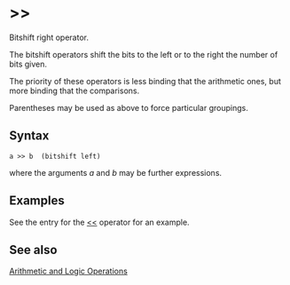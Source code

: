 <!--
id:opbitshr
category:Mathematical Operations:Arithmetic and Logic Operations
-->
# &gt;&gt;
Bitshift right operator.

The bitshift operators shift the bits to the left or to the right the number of bits given.

The priority of these operators is less binding that the arithmetic ones, but more binding that the comparisons.

Parentheses may be used as above to force particular groupings.

## Syntax
``` csound-orc
a >> b  (bitshift left)
```

where the arguments $a$ and $b$ may be further expressions.

## Examples

See the entry for the [&lt;&lt;](../../opcodes/opbitshl) operator for an example.

## See also

[Arithmetic and Logic Operations](../../math/artlogic)
